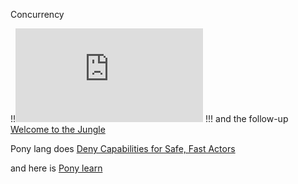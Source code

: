 Concurrency

!!![The Free Lunch Is Over: A Fundamental Turn Toward Concurrency in Software](http://www.gotw.ca/publications/concurrency-ddj.htm)
!!! and the follow-up [Welcome to the Jungle](https://herbsutter.com/welcome-to-the-jungle/)

Pony lang does [Deny Capabilities for Safe, Fast Actors](https://blog.acolyer.org/2016/02/17/deny-capabilities/)

and here is [Pony learn](https://www.ponylang.io/learn/)